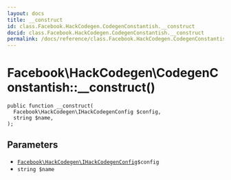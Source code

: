 ```yaml
---
layout: docs
title: __construct
id: class.Facebook.HackCodegen.CodegenConstantish.__construct
docid: class.Facebook.HackCodegen.CodegenConstantish.__construct
permalink: /docs/reference/class.Facebook.HackCodegen.CodegenConstantish.__construct/
---
```

# Facebook\\HackCodegen\\CodegenConstantish::__construct()




``` Hack
public function __construct(
  Facebook\HackCodegen\IHackCodegenConfig $config,
  string $name,
);
```




## Parameters




- [` Facebook\HackCodegen\IHackCodegenConfig `](<interface.Facebook.HackCodegen.IHackCodegenConfig.md>)`` $config ``
- ` string $name `